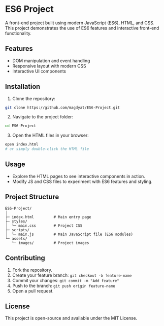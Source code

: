 # ES6 Project

A front-end project built using modern JavaScript (ES6), HTML, and CSS. This project demonstrates the use of ES6 features and interactive front-end functionality.

## Features

- DOM manipulation and event handling
- Responsive layout with modern CSS
- Interactive UI components

## Installation

1. Clone the repository:

```bash
git clone https://github.com/magdyat/ES6-Project.git
```

2. Navigate to the project folder:

```bash
cd ES6-Project
```

3. Open the HTML files in your browser:

```bash
open index.html
# or simply double-click the HTML file
```

## Usage

- Explore the HTML pages to see interactive components in action.
- Modify JS and CSS files to experiment with ES6 features and styling.

## Project Structure

```
ES6-Project/
│
├─ index.html         # Main entry page
├─ styles/
│  └─ main.css        # Project CSS
├─ scripts/
│  └─ main.js         # Main JavaScript file (ES6 modules)
└─ assets/
   └─ images/         # Project images
```

## Contributing

1. Fork the repository.
2. Create your feature branch: `git checkout -b feature-name`
3. Commit your changes: `git commit -m "Add feature"`
4. Push to the branch: `git push origin feature-name`
5. Open a pull request.

## License

This project is open-source and available under the MIT License.
